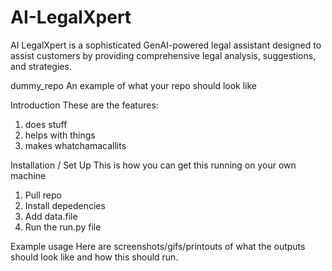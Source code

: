 # AI-LegalXpert
AI LegalXpert is a sophisticated GenAI-powered legal assistant designed to assist customers by providing comprehensive legal analysis, suggestions, and strategies.

dummy_repo
An example of what your repo should look like

Introduction
These are the features:

  1. does stuff
  2. helps with things
  3. makes whatchamacallits


Installation / Set Up
This is how you can get this running on your own machine

  1. Pull repo
  2. Install depedencies
  3. Add data.file
  4. Run the run.py file

Example usage
Here are screenshots/gifs/printouts of what the outputs should look like and how this should run.
